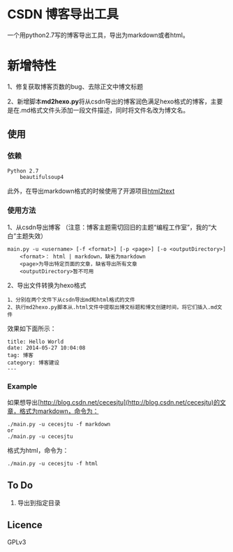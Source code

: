 # CSDN 博客导出工具

一个用python2.7写的博客导出工具，导出为markdown或者html。

# 新增特性
1、修复获取博客页数的bug、去除正文中博文标题  

2、新增脚本**md2hexo.py**将从csdn导出的博客润色满足hexo格式的博客，主要是在.md格式文件头添加一段文件描述，同时将文件名改为博文名。 

## 使用

### 依赖
	
	Python 2.7
		beautifulsoup4

此外，在导出markdown格式的时候使用了开源项目[html2text](https://github.com/aaronsw/html2text)

### 使用方法

1、从csdn导出博客	（注意：博客主题需切回旧的主题“编程工作室”，我的“大白”主题失效）  

    main.py -u <username> [-f <format>] [-p <page>] [-o <outputDirectory>]
		<format>： html | markdown，缺省为markdown
		<page>为导出特定页面的文章，缺省导出所有文章
		<outputDirectory>暂不可用 

2、导出文件转换为hexo格式  

	1、分别在两个文件下从csdn导出md和html格式的文件
	2、执行md2hexo.py脚本从.html文件中提取出博文标题和博文创建时间，将它们插入.md文件  

效果如下面所示： 

    title: Hello World
    date: 2014-05-27 10:04:08
    tag: 博客
    category: 博客建设
    ---
### Example

如果想导出[http://blog.csdn.net/cecesjtu](http://blog.csdn.net/cecesjtu)的文章，格式为markdown，命令为：

	./main.py -u cecesjtu -f markdown
	or
	./main.py -u cecesjtu

格式为html，命令为：

	./main.py -u cecesjtu -f html

## To Do

1. 导出到指定目录

## Licence

GPLv3
